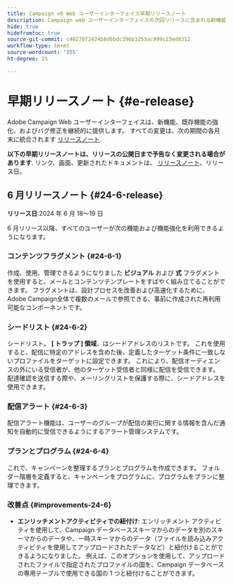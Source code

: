 ```yaml
---
title: Campaign v8 Web ユーザーインターフェイス早期リリースノート
description: Campaign web ユーザーインターフェイスの次回リリースに含まれる新機能を確認する
hide: true
hidefromtoc: true
source-git-commit: c40278f2424b8d6bdc396b3253ac999c23ed8312
workflow-type: tm+mt
source-wordcount: '355'
ht-degree: 1%

---
```


# 早期リリースノート {#e-release}

Adobe Campaign Web ユーザーインターフェイスは、新機能、既存機能の強化、およびバグ修正を継続的に提供します。 すべての変更は、次の期間の各月末に統合されます [リリースノート](release-notes.md).

**以下の早期リリースノートは、リリースの公開日まで予告なく変更される場合があります**. リンク、画面、更新されたドキュメントは、 [リリースノート](release-notes.md)、リリース日。

## 6 月リリースノート {#24-6-release}

**リリース日**:2024 年 6 月 18～19 日

6 月リリース以降、すべてのユーザーが次の機能および機能強化を利用できるようになります。

### コンテンツフラグメント {#24-6-1}

作成、使用、管理できるようになりました **ビジュアル** および **式** フラグメントを使用すると、メールとコンテンツテンプレートをすばやく組み立てることができます。 フラグメントは、設計プロセスを改善および高速化するために、Adobe Campaign全体で複数のメールで参照できる、事前に作成された再利用可能なコンポーネントです。

### シードリスト {#24-6-2}

シードリスト。 **[ トラップ ] 領域**、はシードアドレスのリストです。 これを使用すると、配信に特定のアドレスを含めた後、定義したターゲット条件に一致しないプロファイルをターゲットに設定できます。 これにより、配信オーディエンスの外にいる受信者が、他のターゲット受信者と同様に配信を受信できます。 配達確認を送信する際や、メーリングリストを保護する際に、シードアドレスを使用できます。

### 配信アラート {#24-6-3}

配信アラート機能は、ユーザーのグループが配信の実行に関する情報を含んだ通知を自動的に受信できるようにするアラート管理システムです。

### プランとプログラム {#24-6-4}

これで、キャンペーンを整理するプランとプログラムを作成できます。 フォルダー階層を定義すると、キャンペーンをプログラムに、プログラムをプランに整理できます。

### 改善点 {#improvements-24-6}

* **エンリッチメントアクティビティでの紐付け**: エンリッチメント アクティビティを使用して、Campaign データベーススキーマからのデータを別のスキーマからのデータや、一時スキーマからのデータ（ファイルを読み込みアクティビティを使用してアップロードされたデータなど）と紐付けることができるようになりました。 例えば、このオプションを使用して、アップロードされたファイルで指定されたプロファイルの国を、Campaign データベースの専用テーブルで使用できる国の 1 つと紐付けることができます。
